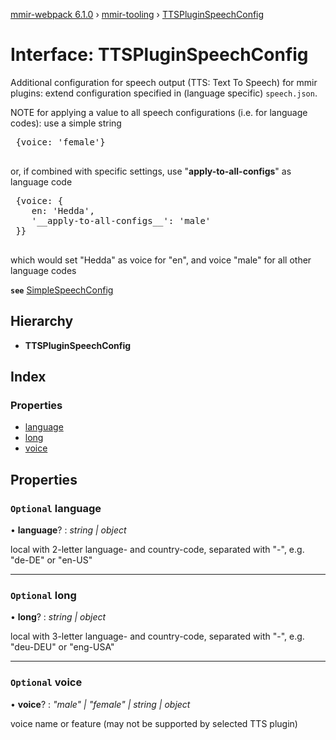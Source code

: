[mmir-webpack 6.1.0](../README.md) › [mmir-tooling](../modules/mmir_tooling.md) › [TTSPluginSpeechConfig](mmir_tooling.ttspluginspeechconfig.md)

# Interface: TTSPluginSpeechConfig

Additional configuration for speech output (TTS: Text To Speech) for mmir plugins:
extend configuration specified in (language specific) `speech.json`.

NOTE for applying a value to all speech configurations (i.e. for language codes):
use a simple string
 <pre>
 {voice: 'female'}
 </pre>
or, if combined with specific settings, use "__apply-to-all-configs__" as language code
 <pre>
 {voice: {
 	en: 'Hedda',
 	'__apply-to-all-configs__': 'male'
 }}
 </pre>
 which would set "Hedda" as voice for "en", and voice "male" for all other language codes

**`see`** [SimpleSpeechConfig](mmir_lib.simplespeechconfig.md)

## Hierarchy

* **TTSPluginSpeechConfig**

## Index

### Properties

* [language](mmir_tooling.ttspluginspeechconfig.md#optional-language)
* [long](mmir_tooling.ttspluginspeechconfig.md#optional-long)
* [voice](mmir_tooling.ttspluginspeechconfig.md#optional-voice)

## Properties

### `Optional` language

• **language**? : *string | object*

local with 2-letter language- and country-code, separated with "-", e.g. "de-DE" or "en-US"

___

### `Optional` long

• **long**? : *string | object*

local with 3-letter language- and country-code, separated with "-", e.g. "deu-DEU" or "eng-USA"

___

### `Optional` voice

• **voice**? : *"male" | "female" | string | object*

voice name or feature (may not be supported by selected TTS plugin)
